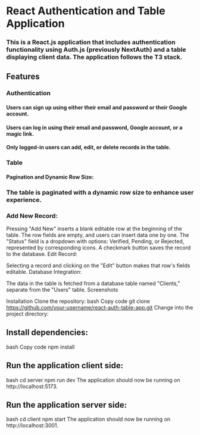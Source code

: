 # React Authentication and Table Application
### This is a React.js application that includes authentication functionality using Auth.js (previously NextAuth) and a table displaying client data. The application follows the T3 stack.

## Features
### Authentication
#### Users can sign up using either their email and password or their Google account.
#### Users can log in using their email and password, Google account, or a magic link.
#### Only logged-in users can add, edit, or delete records in the table.
### Table
#### Pagination and Dynamic Row Size:

### The table is paginated with a dynamic row size to enhance user experience.
### Add New Record:

Pressing "Add New" inserts a blank editable row at the beginning of the table.
The row fields are empty, and users can insert data one by one.
The "Status" field is a dropdown with options: Verified, Pending, or Rejected, represented by corresponding icons.
A checkmark button saves the record to the database.
Edit Record:

Selecting a record and clicking on the "Edit" button makes that row's fields editable.
Database Integration:

The data in the table is fetched from a database table named "Clients," separate from the "Users" table.
Screenshots


Installation
Clone the repository:
bash
Copy code
git clone https://github.com/your-username/react-auth-table-app.git
Change into the project directory:

## Install dependencies:
bash
Copy code
npm install

## Run the application client side:
bash
cd server
npm run dev
The application should now be running on http://localhost:5173.

## Run the application server side:
bash 
cd client
npm start
The application should now be running on http://localhost:3001.
